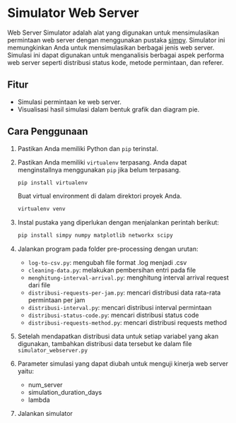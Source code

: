 # Simulator Web Server

Web Server Simulator adalah alat yang digunakan untuk mensimulasikan permintaan web server dengan menggunakan pustaka [simpy](https://www.sympy.org/en/docs.html). Simulator ini memungkinkan Anda untuk mensimulasikan berbagai jenis web server. Simulasi ini dapat digunakan untuk menganalisis berbagai aspek performa web server seperti distribusi status kode, metode permintaan, dan referer.

## Fitur

- Simulasi permintaan ke web server.
- Visualisasi hasil simulasi dalam bentuk grafik dan diagram pie.

## Cara Penggunaan

1. Pastikan Anda memiliki Python dan `pip` terinstal.
2. Pastikan Anda memiliki `virtualenv` terpasang. Anda dapat menginstallnya menggunakan `pip` jika belum terpasang.

    ```bash
    pip install virtualenv
    ```
   Buat virtual environment di dalam direktori proyek Anda.

    ```bash
    virtualenv venv
    ```
3. Instal pustaka yang diperlukan dengan menjalankan perintah berikut:

    ```bash
    pip install simpy numpy matplotlib networkx scipy
    ```
4. Jalankan program pada folder pre-processing dengan urutan:
    - `log-to-csv.py`: mengubah file format .log menjadi .csv
    - `cleaning-data.py`: melakukan pembersihan entri pada file
    - `menghitung-interval-arrival.py`: menghitung interval arrival request dari file
    - `distribusi-requests-per-jam.py`: mencari distribusi data rata-rata permintaan per jam
    - `distribusi-interval.py`: mencari distribusi interval permintaan
    - `distribusi-status-code.py`: mencari distribusi status code
    - `distribusi-requests-method.py`: mencari distribusi requests method
5. Setelah mendapatkan distribusi data untuk setiap variabel yang akan digunakan, tambahkan distribusi data tersebut ke dalam file `simulator_webserver.py`
6. Parameter simulasi yang dapat diubah untuk menguji kinerja web server yaitu:
    - num_server
    - simulation_duration_days
    - lambda
7. Jalankan simulator
